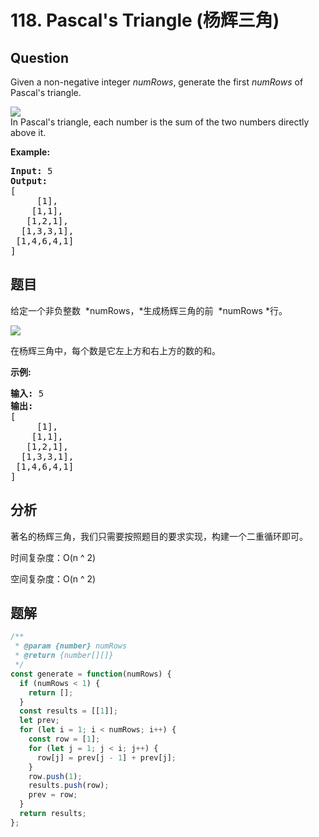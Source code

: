 # 118. Pascal&#39;s Triangle (杨辉三角)

## Question

Given a non-negative integer *numRows*, generate the first _numRows_ of Pascal's triangle.

![](https://upload.wikimedia.org/wikipedia/commons/0/0d/PascalTriangleAnimated2.gif)  
In Pascal's triangle, each number is the sum of the two numbers directly above it.

**Example:**

<pre><strong>Input:</strong> 5
<strong>Output:</strong>
[
     [1],
    [1,1],
   [1,2,1],
  [1,3,3,1],
 [1,4,6,4,1]
]
</pre>

## 题目

给定一个非负整数  *numRows，*生成杨辉三角的前  *numRows *行。

![](https://upload.wikimedia.org/wikipedia/commons/0/0d/PascalTriangleAnimated2.gif)

在杨辉三角中，每个数是它左上方和右上方的数的和。

**示例:**

<pre><strong>输入:</strong> 5
<strong>输出:</strong>
[
     [1],
    [1,1],
   [1,2,1],
  [1,3,3,1],
 [1,4,6,4,1]
]</pre>

## 分析

著名的杨辉三角，我们只需要按照题目的要求实现，构建一个二重循环即可。

时间复杂度：O(n ^ 2)

空间复杂度：O(n ^ 2)

## 题解

```javascript
/**
 * @param {number} numRows
 * @return {number[][]}
 */
const generate = function(numRows) {
  if (numRows < 1) {
    return [];
  }
  const results = [[1]];
  let prev;
  for (let i = 1; i < numRows; i++) {
    const row = [1];
    for (let j = 1; j < i; j++) {
      row[j] = prev[j - 1] + prev[j];
    }
    row.push(1);
    results.push(row);
    prev = row;
  }
  return results;
};
```
